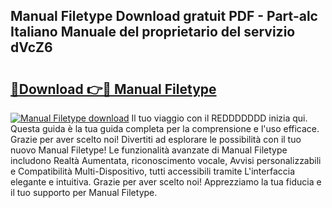 ## Manual Filetype Download gratuit PDF - Part-alc Italiano Manuale del proprietario del servizio dVcZ6

# <h2><a href="http://dfepmc0.blite.top/?on=Manual+Filetype">🔗Download 👉🔴 Manual Filetype</a></h2>

[![Manual Filetype download](https://i.imgur.com/lujVjoI.png)](http://dfepmc0.blite.top/?on=Manual+Filetype)
Il tuo viaggio con il REDDDDDDD inizia qui. Questa guida è la tua guida completa per la comprensione e l'uso efficace. Grazie per aver scelto noi! Divertiti ad esplorare le possibilità con il tuo nuovo Manual Filetype! Le funzionalità avanzate di Manual Filetype includono Realtà Aumentata, riconoscimento vocale, Avvisi personalizzabili e Compatibilità Multi-Dispositivo, tutti accessibili tramite L'interfaccia elegante e intuitiva. Grazie per aver scelto noi! Apprezziamo la tua fiducia e il tuo supporto per Manual Filetype.
